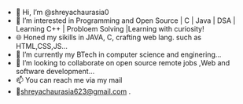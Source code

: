 - 👋 Hi, I’m @shreyachaurasia0
- 👀 I’m interested in Programming and Open Source | C | Java | DSA | Learning C++ | Probloem Solving |Learning with curiosity!
- 🌐 Honed my sikills in JAVA, C, crafting web lang. such as HTML,CSS,JS...
- 🌱 I’m currently my BTech in computer science and enginering...
- 💞️ I’m looking to collaborate on open source remote jobs ,Web and software development...
- 📫 You can reach me via my mail
- 📩shreyachaurasia623@gmail.com
.

